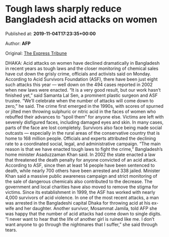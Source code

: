 
# Tough laws sharply reduce Bangladesh acid attacks on women

Published at: **2019-11-04T17:23:35+00:00**

Author: **AFP**

Original: [The Express Tribune](https://tribune.com.pk/story/2093511/3-tough-laws-sharply-reduce-bangladesh-acid-attacks-women/)

DHAKA: Acid attacks on women have declined dramatically in Bangladesh in recent years as tough laws and the closer monitoring of chemical sales have cut down the grisly crime, officials and activists said on Monday.
According to Acid Survivors Foundation (ASF), there have been just eight such attacks this year — well down on the 494 cases reported in 2002 when new laws were enacted.
“It is a very good result, but our work hasn’t finished yet,” said Samanta Lal Sen, a prominent plastic surgeon and ASF trustee. “We’ll celebrate when the number of attacks will come down to zero,” he said.
The crime first emerged in the 1990s, with scores of spurned or jilted men throwing sulphuric or nitric acid in the faces of women who rebuffed their advances to “spoil them” for anyone else.
Victims are left with severely disfigured faces, including damaged eyes and skin. In many cases, parts of the face are lost completely.
Survivors also face being made social outcasts — especially in the rural areas of the conservative country that is home to 168 million people.
Officials and experts attributed the declining rate to a coordinated social, legal, and administrative campaign.
“The main reason is that we have enacted tough laws to fight the crime,” Bangladesh’s home minister Asaduzzaman Khan said.
In 2002 the state enacted a law that threatened the death penalty for anyone convicted of an acid attack.
According to ASF, since then at least 14 people have been sentenced to death, while nearly 700 others have been arrested and 338 jailed.
Minister Khan said a massive public awareness campaign and strict monitoring of the sale of dangerous chemicals also contributed to the decrease.
The government and local charities have also moved to remove the stigma for victims. Since its establishment in 1999, the ASF has worked with nearly 4,000 survivors of acid violence.
In one of the most recent attacks, a man was arrested in the Bangladeshi capital Dhaka for throwing acid at his ex-wife and her daughter.
Another survivor, Mosammat Jamila, told AFP she was happy that the number of acid attacks had come down to single digits.
“I never want to hear that the life of another girl is ruined like me. I don’t want anyone to go through the nightmares that I suffer,” she said through tears.
